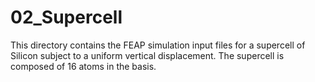 # 02_Supercell

This directory contains the FEAP simulation input files for a supercell of Silicon subject to a uniform vertical displacement. The supercell is composed of 16 atoms in the basis.

